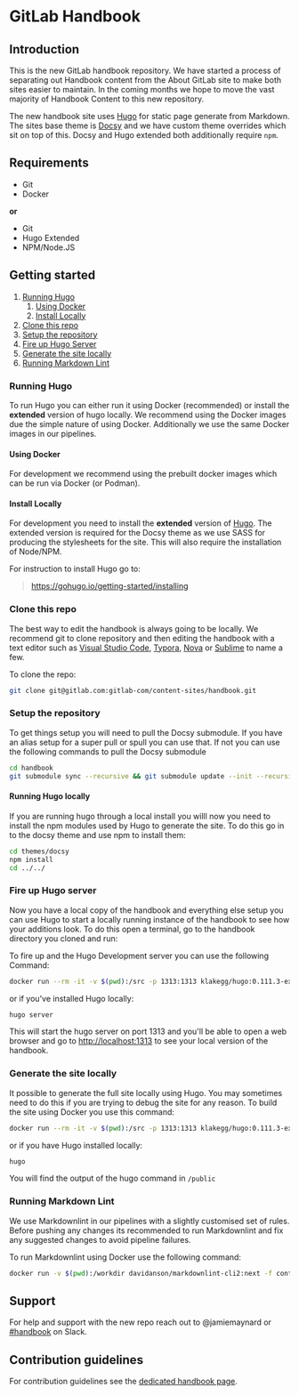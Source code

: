 # GitLab Handbook

## Introduction

This is the new GitLab handbook repository.  We have started a process of
separating out Handbook content from the About GitLab site to make both sites
easier to maintain. In the coming months we hope to move the vast majority of
Handbook Content to this
new repository.

The new handbook site uses [Hugo](https://gohugo.io/) for static page generate
from Markdown.  The sites base theme is [Docsy](https://www.docsy.dev/) and we
have custom theme overrides which sit on top of this.  Docsy and Hugo extended
both additionally require `npm`.

## Requirements

- Git
- Docker

**or**

- Git
- Hugo Extended
- NPM/Node.JS

## Getting started

1. [Running Hugo](#running-hugo)
    1. [Using Docker](#using-docker)
    1. [Install Locally](#install-locally)
1. [Clone this repo](#clone-this-repo)
1. [Setup the repository](#setup-the-repository)
1. [Fire up Hugo Server](#fire-up-hugo-server)
1. [Generate the site locally](#generate-the-site-locally)
1. [Running Markdown Lint](#running-markdown-lint)

### Running Hugo

To run Hugo you can either run it using Docker (recommended) or install the
**extended** version of hugo locally.  We recommend using the Docker images due
the simple nature of using Docker.  Additionally we use the same Docker images
in our pipelines.

#### Using Docker

For development we recommend using the prebuilt docker images which can be run
via Docker (or Podman).

#### Install Locally

For development you need to install the **extended** version of [Hugo](https://gohugo.io/).
The extended version is required for the Docsy theme as we use SASS for
producing the stylesheets for the site.  This will also require the
installation of Node/NPM.

For instruction to install Hugo go to:

> https://gohugo.io/getting-started/installing

### Clone this repo

The best way to edit the handbook is always going to be locally.  We recommend
git to clone repository and then editing the handbook with a text editor such
as [Visual Studio Code](https://code.visualstudio.com/), [Typora](https://typora.io/),
[Nova](https://nova.app/) or [Sublime](https://www.sublimetext.com/) to name a few.

To clone the repo:

```sh
git clone git@gitlab.com:gitlab-com/content-sites/handbook.git
```

### Setup the repository

To get things setup you will need to pull the Docsy submodule.  If you have an
alias setup for a super pull or spull you can use that.  If not you can use the
following commands to pull the Docsy submodule

```sh
cd handbook
git submodule sync --recursive && git submodule update --init --recursive
```

#### Running Hugo locally

If you are running hugo through a local install you willl now you need to
install the npm modules used by Hugo to generate the site.  To do this go in to
the docsy theme and use npm to install them:

```sh
cd themes/docsy
npm install
cd ../../
```

### Fire up Hugo server

Now you have a local copy of the handbook and everything else setup you can use
Hugo to start a locally running instance of the handbook to see how your additions
look.  To do this open a terminal, go to the handbook directory you cloned and
run:

To fire up and the Hugo Development server you can use
the following Command:

```sh
docker run --rm -it -v $(pwd):/src -p 1313:1313 klakegg/hugo:0.111.3-ext-ubuntu-onbuild server
```

or if you've installed Hugo locally:

```sh
hugo server
```

This will start the hugo server on port 1313 and you'll be able to open a web browser
and go to [http://localhost:1313](http://localhost:1313) to see your local version
of the handbook.

### Generate the site locally

It possible to generate the full site locally using Hugo.  You may sometimes
need to do this if you are trying to debug the site for any reason. To build
the site using Docker you use this command:

```sh
docker run --rm -it -v $(pwd):/src -p 1313:1313 klakegg/hugo:0.111.3-ext-ubuntu-onbuild
```

or if you have Hugo installed locally:

```sh
hugo
```

You will find the output of the hugo command in `/public`

### Running Markdown Lint

We use Markdownlint in our pipelines with a slightly customised set of rules.
Before pushing any changes its recommended to run Markdownlint and fix any
suggested changes to avoid pipeline failures.

To run Markdownlint using Docker use the following command:

```sh
docker run -v $(pwd):/workdir davidanson/markdownlint-cli2:next -f content/\*\*/\*.md
```

## Support

For help and support with the new repo reach out to @jamiemaynard or [#handbook](https://gitlab.slack.com/archives/C81PT2ALD)
on Slack.

## Contribution guidelines

For contribution guidelines see the [dedicated handbook page](https://handbook.gitlab.com/contribution-guide).
